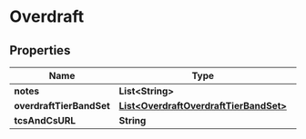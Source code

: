 
# Overdraft

## Properties
Name | Type | Description | Notes
------------ | ------------- | ------------- | -------------
**notes** | **List&lt;String&gt;** |  |  [optional]
**overdraftTierBandSet** | [**List&lt;OverdraftOverdraftTierBandSet&gt;**](OverdraftOverdraftTierBandSet.md) |  |  [optional]
**tcsAndCsURL** | **String** |  |  [optional]



